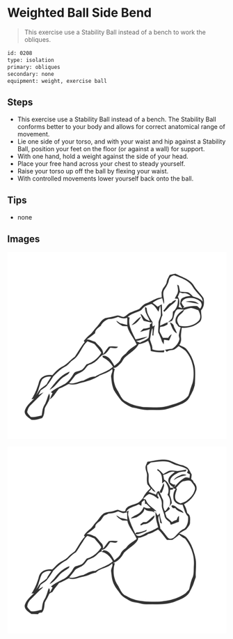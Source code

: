 # Weighted Ball Side Bend
> This exercise use a Stability Ball instead of a bench to work the obliques.

``` 
id: 0208 
type: isolation 
primary: obliques 
secondary: none 
equipment: weight, exercise ball 
``` 

## Steps

 - This exercise use a Stability Ball instead of a bench. The Stability Ball conforms better to your body and allows for correct anatomical range of movement.
 - Lie one side of your torso, and with your waist and hip against a Stability Ball, position your feet on the floor (or against a wall) for support.
 - With one hand, hold a weight against the side of your head.
 - Place your free hand across your chest to steady yourself.
 - Raise your torso up off the ball by flexing your waist.
 - With controlled movements lower yourself back onto the ball.

## Tips

 - none

## Images

![](../svg/0208-relaxation.svg)

![](../svg/0208-tension.svg)
